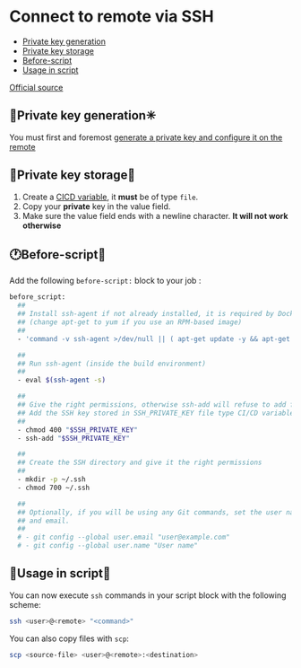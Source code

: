 # Connect to remote via SSH

- [Private key generation](#Private%20key%20generation)
- [Private key storage](#Private%20key%20storage)
- [Before-script](#Before-script)
- [Usage in script](#Usage%20in%20script)

[Official source](https://docs.gitlab.com/ee/ci/ssh_keys/)
## 🔑Private key generation✳

You must first and foremost [generate a private key and configure it on the remote](../../../Services/SSH/SSH.md#setup-a-private-key-connection)

## 🔑Private key storage💽

1. Create a [CICD variable](./Gitlab_Pipeline#CI-Variables), it **must** be of type `file`.
2. Copy your **private** key in the value field.
3. Make sure the value field ends with a newline character. **It will not work otherwise**

## 🕐Before-script🧮

Add the following `before-script:` block to your job :
```bash
before_script:
  ##
  ## Install ssh-agent if not already installed, it is required by Docker.
  ## (change apt-get to yum if you use an RPM-based image)
  ##
  - 'command -v ssh-agent >/dev/null || ( apt-get update -y && apt-get install openssh-client -y )'

  ##
  ## Run ssh-agent (inside the build environment)
  ##
  - eval $(ssh-agent -s)

  ##
  ## Give the right permissions, otherwise ssh-add will refuse to add files
  ## Add the SSH key stored in SSH_PRIVATE_KEY file type CI/CD variable to the agent store
  ##
  - chmod 400 "$SSH_PRIVATE_KEY"
  - ssh-add "$SSH_PRIVATE_KEY"

  ##
  ## Create the SSH directory and give it the right permissions
  ##
  - mkdir -p ~/.ssh
  - chmod 700 ~/.ssh

  ##
  ## Optionally, if you will be using any Git commands, set the user name and
  ## and email.
  ##
  # - git config --global user.email "user@example.com"
  # - git config --global user.name "User name"

```
## 🚦Usage in script🧮

You can now execute `ssh` commands in your script block with the following scheme:
```bash
ssh <user>@<remote> "<command>"
```

You can also copy files with `scp`:
```bash
scp <source-file> <user>@<remote>:<destination>
```